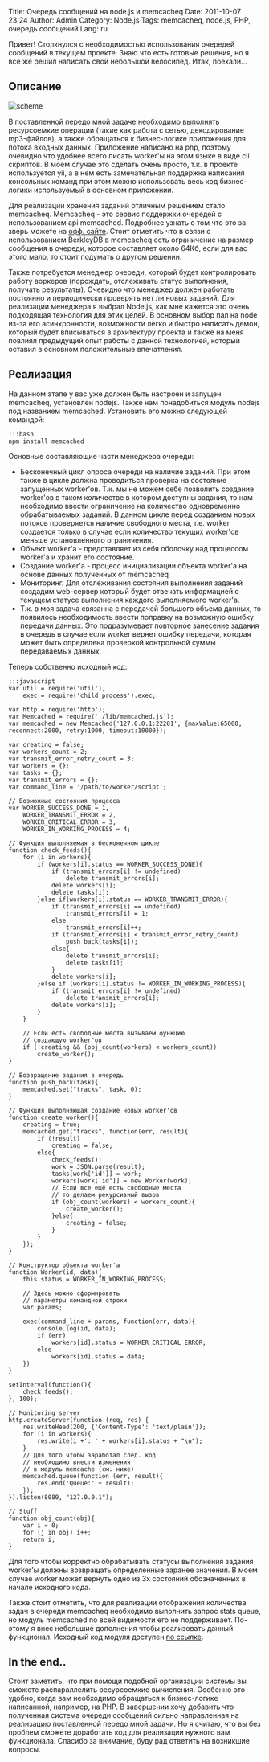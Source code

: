 Title: Очередь сообщений на node.js и memcacheq
Date: 2011-10-07 23:24
Author: Admin
Category: Node.js
Tags: memcacheq, node.js, PHP, очередь сообщений
Lang: ru

Привет! Столкнулся с необходимостью использования очередей сообщений в
текущем проекте. Знаю что есть готовые решения, но я все же решил
написать свой небольшой велосипед. Итак, поехали...

Описание
--------

![scheme][]

В поставленной передо мной задаче необходимо выполнять ресурсоемкие
операции (такие как работа с сетью, декодирование mp3-файлов), а также
обращаться к бизнес-логике приложения для потока входных данных.
Приложение написано на php, поэтому очевидно что удобнее всего писать
worker'ы на этом языке в виде cli скриптов. В моем случае это сделать
очень просто, т.к. в проекте используется yii, а в нем есть
замечательная поддержка написания консольных команд при этом можно
использовать весь код бизнес-логики используемый в основном приложении.

Для реализации хранения заданий отличным решением стало memcacheq.
Memcacheq - это сервис поддержки очередей с использованием api
memcached. Подробнее узнать о том что это за зверь можете на [офф.
сайте][]. Стоит отметить что в связи с использованием BerkleyDB в
memcacheq есть ограничение на размер сообщения в очереди, которое
составляет около 64Кб, если для вас этого мало, то стоит подумать о
другом решении.

Также потребуется менеджер очереди, который будет контролировать работу
воркеров (порождать, отслеживать статус выполнения, получать
результаты). Очевидно что менеджер должен работать постоянно и
периодически проверять нет ли новых заданий. Для реализации менеджера я
выбрал Node.js, как мне кажется это очень подходящая технология для этих
целей. В основном выбор пал на node из-за его асинхронности, возможности
легко и быстро написать демон, который будет вписываться в архитектуру
проекта и также на меня повлиял предыдущий опыт работы с данной
технологией, который оставил в основном положительные впечатления.

Реализация
----------

На данном этапе у вас уже должен быть настроен и запущен memcacheq,
установлен nodejs. Также нам понадобиться модуль nodejs под названием
memcached. Установить его можно следующей командой:

    :::bash
    npm install memcached

Основные составляющие части менеджера очереди:

-   Бесконечный цикл опроса очереди на наличие заданий. При этом также в
    цикле должна проводиться проверка на состояние запущенных worker'ов.
    Т.к. мы не можем себе позволить создание worker'ов в таком
    количестве в котором доступны задания, то нам необходимо ввести
    ограничение на количество одновременно обрабатываемых заданий. В
    данном цикле перед созданием новых потоков проверяется наличие
    свободного места, т.е. worker создается только в случае если
    количество текущих worker'ов меньше установленного ограничения.
-   Объект worker'а - представляет из себя оболочку над процессом
    worker'а и хранит его состояние.
-   Создание worker'а - процесс инициализации объекта worker'а на основе
    данных полученных от memcacheq
-   Мониторинг. Для отслеживания состояния выполнения заданий создадим
    web-сервер который будет отвечать информацией о текущем статусе
    выполнения каждого выполняемого worker'а.
-   Т.к. в моя задача связанна с передачей большого объема данных, то
    появилось необходимость ввести поправку на возможную ошибку передачи
    данных. Это подразумевает повторное занесение задания в очередь в
    случае если worker вернет ошибку передачи, которая может быть
    определена проверкой контрольной суммы передаваемых данных.

Теперь собственно исходный код:

    :::javascript
    var util = require('util'),
        exec = require('child_process').exec;

    var http = require('http');
    var Memcached = require('./lib/memcached.js');
    var memcached = new Memcached('127.0.0.1:22201', {maxValue:65000, reconnect:2000, retry:1000, timeout:10000});

    var creating = false;
    var workers_count = 2;
    var transmit_error_retry_count = 3;
    var workers = {};
    var tasks = {};
    var transmit_errors = {};
    var command_line = '/path/to/worker/script';

    // Возможные состояния процесса
    var WORKER_SUCCESS_DONE = 1,
        WORKER_TRANSMIT_ERROR = 2,
        WORKER_CRITICAL_ERROR = 3,
        WORKER_IN_WORKING_PROCESS = 4;

    // Функция выполняемая в бесконечном цикле
    function check_feeds(){
        for (i in workers){
            if (workers[i].status == WORKER_SUCCESS_DONE){
                if (transmit_errors[i] != undefined)
                    delete transmit_errors[i];
                delete workers[i];
                delete tasks[i];
            }else if(workers[i].status == WORKER_TRANSMIT_ERROR){
                if (transmit_errors[i] == undefined)
                    transmit_errors[i] = 1;
                else
                    transmit_errors[i]++;
                if (transmit_errors[i] < transmit_error_retry_count)
                    push_back(tasks[i]);
                else{
                    delete transmit_errors[i];
                    delete tasks[i];
                }
                delete workers[i];
            }else if (workers[i].status != WORKER_IN_WORKING_PROCESS){
                if (transmit_errors[i] != undefined)
                    delete transmit_errors[i];
                delete workers[i];
            }
        }
        
        // Если есть свободные места вызываем функцию
        // создающую worker'ов
        if (!creating && (obj_count(workers) < workers_count))
            create_worker();
    }

    // Возвращение задания в очередь
    function push_back(task){
        memcached.set("tracks", task, 0);
    }

    // Функция выполняющая создание новых worker'ов
    function create_worker(){
        creating = true;
        memcached.get("tracks", function(err, result){
            if (!result)
                creating = false;
            else{
                check_feeds();
                work = JSON.parse(result);
                tasks[work['id']] = work;
                workers[work['id']] = new Worker(work);
                // Если все ещё есть свободные места
                // то делаем рекурсивный вызов
                if (obj_count(workers) < workers_count){
                    create_worker();
                }else{
                    creating = false;
                }
            }
        });
    }

    // Конструктор объекта worker'а
    function Worker(id, data){
        this.status = WORKER_IN_WORKING_PROCESS;
        
        // Здесь можно сформировать 
        // параметры командной строки
        var params;
        
        exec(command_line + params, function(err, data){
            console.log(id, data);
            if (err)
                workers[id].status = WORKER_CRITICAL_ERROR;
            else
                workers[id].status = data;
        })
    }

    setInterval(function(){
        check_feeds();
    }, 100);

    // Monitoring server
    http.createServer(function (req, res) {
        res.writeHead(200, {'Content-Type': 'text/plain'});
        for (i in workers){
            res.write(i +': ' + workers[i].status + "\n");
        }
        // Для того чтобы заработал след. код
        // необходимо внести изменения
        // в модуль memcache (см. ниже)
        memcached.queue(function (err, result){
            res.end('Queue:' + result);
        });
    }).listen(8080, "127.0.0.1");

    // Stuff
    function obj_count(obj){
        var i = 0;
        for (j in obj) i++;
        return i;
    }

Для того чтобы корректно обрабатывать статусы выполнения задания
worker'ы должны возвращать определенные заранее значения. В моем случае
worker может вернуть одно из 3х состояний обозначенных в начале
исходного кода.

Также стоит отметить, что для реализации отображения количества задач в
очереди memcacheq необходимо выполнить запрос stats queue, но модуль
memcached по всей видимости его не поддерживает. По-этому я внес
небольшие дополнения чтобы реализовать данный функционал. Исходный код
модуля доступен [по ссылке][].

In the end..
------------

Стоит заметить, что при помощи подобной организации системы вы сможете
распараллелить ресурсоемкие вычисления. Особенно это удобно, когда вам
необходимо обращаться к бизнес-логике написанной, например, на PHP. В
завершении хочу добавить что полученная система очереди сообщений сильно
направленная на реализацию поставленной передо мной задачи. Но я считаю,
что вы без проблем сможете доработать код для реализации нужного вам
функционала. Спасибо за внимание, буду рад ответить на возникшие
вопросы.

  [scheme]: /media/2011/10/png
  [офф. сайте]: http://memcachedb.org/memcacheq/
  [по ссылке]: http://pastebin.com/MgSFU6Gb
